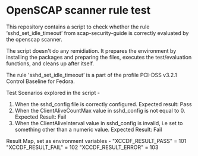 # OpenSCAP scanner rule test

This repository contains a script to check whether the rule ‘sshd_set_idle_timeout’ from scap-security-guide is correctly evaluated by the openscap scanner.

The script doesn't do any remidiation. It prepares the environment by installing the packages and preparing the files, executes the test/evaluation functions, and cleans up after itself.

The rule 'sshd_set_idle_timeout’ is a part of the profile PCI-DSS v3.2.1 Control Baseline for Fedora.

Test Scenarios explored in the script - 
1. When the sshd_config file is correctly configured. 
Expected result: Pass
2. When the ClientAliveCountMax value in sshd_config is not equal to 0. 
Expected Result: Fail
3. When the ClientAliveInterval value in sshd_config is invalid, i.e set to something other than a numeric value. 
Expected Result: Fail

Result Map, set as environment variables - 
"XCCDF_RESULT_PASS" = 101
"XCCDF_RESULT_FAIL" = 102
"XCCDF_RESULT_ERROR" = 103